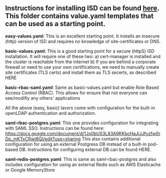 ## Instructions for installing ISD can be found [here](https://docs.google.com/document/d/1D2drat72nj58q-sBjf-HDBX_HuBuBzJQsx4O7BVhWIc/edit?usp=sharing). This folder contains value.yaml templates that can be used as a starting point. 

**easy-values.yaml**: This is an excellent starting point. It installs an insecure (http) version of ISD and requires no knowledge of site-certificates or DNS.

**basic-values.yaml**: This is a good starting point for a secure (httpS) ISD installation. It will require one of these two:
                  a) cert-manager is installed and the cluster is reachable from the internet
                  b) If you are behind a corporate firewall or need to use your own certifications, we need to manually create site certificates (TLS certs) and install them as TLS secerts, as described HERE
                  
**basic-rbac-saml.yaml**: Same as basic-values.yaml but enable Role Based Access Control (RBAC). This allows for ensure that not everyone can see/modifiy any others' applications

All the above (easy, basic) lavors come with configuration for the built-in openLDAP authentication and authorization.

**saml-rbac-postgres.yaml**: This one provides configuration for integrating with SAML SSO. Instructions can be found here: https://docs.google.com/document/d/1Jo0bUS3L83A9KKbcHaJjJJfyzfw0rDp_mKTxCRwt8QI/edit?usp=sharing
                   This also contains additional configuration for using an external Postgress DB instead of a built-in pod-based DB. Instructions for configuring external DB can be found HERE.

**saml-redis-postgres.yaml**: This is same as saml-rbac-postgres and also includes configuration for using an external Redis such as AWS Elasticache or Google MemoryStore



